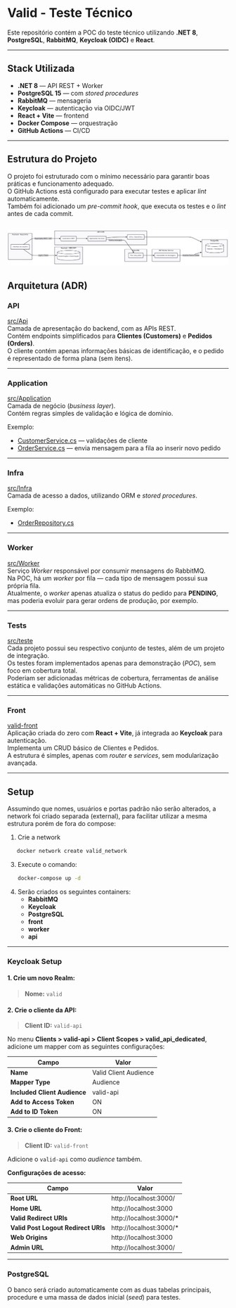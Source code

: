 # **Valid - Teste Técnico**

Este repositório contém a POC do teste técnico utilizando **.NET 8**, **PostgreSQL**, **RabbitMQ**, **Keycloak (OIDC)** e **React**.

---

##  Stack Utilizada
- **.NET 8** — API REST + Worker  
- **PostgreSQL 15** — com *stored procedures*  
- **RabbitMQ** — mensageria  
- **Keycloak** — autenticação via OIDC/JWT  
- **React + Vite** — frontend  
- **Docker Compose** — orquestração  
- **GitHub Actions** — CI/CD  

---

##  Estrutura do Projeto

O projeto foi estruturado com o mínimo necessário para garantir boas práticas e funcionamento adequado.  
O GitHub Actions está configurado para executar testes e aplicar *lint* automaticamente.  
Também foi adicionado um *pre-commit hook*, que executa os testes e o *lint* antes de cada commit.

![Diagrama de Comunicação](./sequencia.png)
---

##  Arquitetura (ADR)

### **API**
 [src/Api](https://github.com/DanielCSilveira/test-valid/tree/main/src/Api)  
Camada de apresentação do backend, com as APIs REST.  
Contém endpoints simplificados para **Clientes (Customers)** e **Pedidos (Orders)**.  
O cliente contém apenas informações básicas de identificação, e o pedido é representado de forma plana (sem itens).  

---

### **Application**
 [src/Application](https://github.com/DanielCSilveira/test-valid/tree/main/src/Application)  
Camada de negócio (*business layer*).  
Contém regras simples de validação e lógica de domínio.  

Exemplo:  
- [CustomerService.cs](https://github.com/DanielCSilveira/test-valid/blob/main/src/Application/Services/CustomerService.cs) — validações de cliente  
- [OrderService.cs](https://github.com/DanielCSilveira/test-valid/blob/main/src/Application/Services/OrderService.cs) — envia mensagem para a fila ao inserir novo pedido  

---

### **Infra**
 [src/Infra](https://github.com/DanielCSilveira/test-valid/tree/main/src/Infra)  
Camada de acesso a dados, utilizando ORM e *stored procedures*.  

Exemplo:  
- [OrderRepository.cs](https://github.com/DanielCSilveira/test-valid/blob/main/src/Infra/Repository/OrderRepository.cs)

---

### **Worker**
 [src/Worker](https://github.com/DanielCSilveira/test-valid/tree/main/src/Worker)  
Serviço *Worker* responsável por consumir mensagens do RabbitMQ.  
Na POC, há um *worker* por fila — cada tipo de mensagem possui sua própria fila.  
Atualmente, o *worker* apenas atualiza o status do pedido para **PENDING**, mas poderia evoluir para gerar ordens de produção, por exemplo.  

---

### **Tests**
 [src/teste](https://github.com/DanielCSilveira/test-valid/tree/main/src/teste)  
Cada projeto possui seu respectivo conjunto de testes, além de um projeto de integração.  
Os testes foram implementados apenas para demonstração (*POC*), sem foco em cobertura total.  
Poderiam ser adicionadas métricas de cobertura, ferramentas de análise estática e validações automáticas no GitHub Actions.  

---

### **Front**
 [valid-front](https://github.com/DanielCSilveira/test-valid/tree/main/valid-front)  
Aplicação criada do zero com **React + Vite**, já integrada ao **Keycloak** para autenticação.  
Implementa um CRUD básico de Clientes e Pedidos.  
A estrutura é simples, apenas com *router* e *services*, sem modularização avançada.  

---

##  Setup

Assumindo que nomes, usuários e portas padrão não serão alterados, a network foi criado separada (external), para facilitar utilizar a mesma estrutura porém de fora do compose:

1. Crie a network
 ```bash
    docker network create valid_network
 ```

3. Execute o comando:
   ```bash
   docker-compose up -d
   ```
4. Serão criados os seguintes containers:
   - **RabbitMQ**
   - **Keycloak**
   - **PostgreSQL**
   - **front**
   - **worker**
   - **api**

---

###  Keycloak Setup

#### 1. Crie um novo Realm:
> **Nome:** `valid`

#### 2. Crie o cliente da API:
> **Client ID:** `valid-api`

No menu **Clients > valid-api > Client Scopes > valid_api_dedicated**, adicione um mapper com as seguintes configurações:

| Campo | Valor |
|-------|--------|
| **Name** | Valid Client Audience |
| **Mapper Type** | Audience |
| **Included Client Audience** | valid-api |
| **Add to Access Token** | ON |
| **Add to ID Token** | ON |

#### 3. Crie o cliente do Front:
> **Client ID:** `valid-front`

Adicione o `valid-api` como *audience* também.

**Configurações de acesso:**

| Campo | Valor |
|--------|--------|
| **Root URL** | http://localhost:3000/ |
| **Home URL** | http://localhost:3000 |
| **Valid Redirect URIs** | http://localhost:3000/* |
| **Valid Post Logout Redirect URIs** | http://localhost:3000/* |
| **Web Origins** | http://localhost:3000 |
| **Admin URL** | http://localhost:3000/ |

---

###  PostgreSQL
O banco será criado automaticamente com as duas tabelas principais, procedure  e uma massa de dados inicial (*seed*) para testes.
